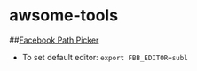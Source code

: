 # awsome-tools
##[Facebook Path Picker](https://github.com/facebook/PathPicker)
* To set default editor: `export FBB_EDITOR=subl`
